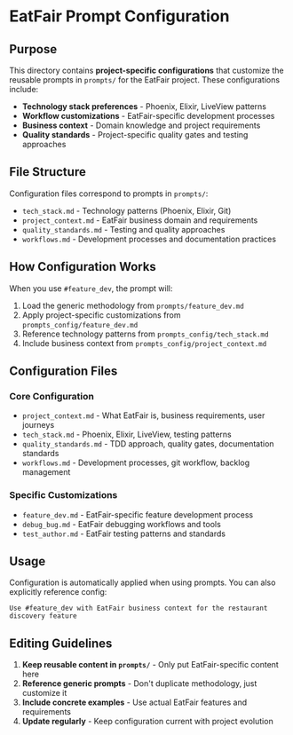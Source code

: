 # EatFair Prompt Configuration

## Purpose

This directory contains **project-specific configurations** that customize the reusable prompts in `prompts/` for the EatFair project. These configurations include:

- **Technology stack preferences** - Phoenix, Elixir, LiveView patterns
- **Workflow customizations** - EatFair-specific development processes
- **Business context** - Domain knowledge and project requirements
- **Quality standards** - Project-specific quality gates and testing approaches

## File Structure

Configuration files correspond to prompts in `prompts/`:
- `tech_stack.md` - Technology patterns (Phoenix, Elixir, Git)
- `project_context.md` - EatFair business domain and requirements
- `quality_standards.md` - Testing and quality approaches
- `workflows.md` - Development processes and documentation practices

## How Configuration Works

When you use `#feature_dev`, the prompt will:
1. Load the generic methodology from `prompts/feature_dev.md`  
2. Apply project-specific customizations from `prompts_config/feature_dev.md`
3. Reference technology patterns from `prompts_config/tech_stack.md`
4. Include business context from `prompts_config/project_context.md`

## Configuration Files

### Core Configuration
- `project_context.md` - What EatFair is, business requirements, user journeys
- `tech_stack.md` - Phoenix, Elixir, LiveView, testing patterns
- `quality_standards.md` - TDD approach, quality gates, documentation standards
- `workflows.md` - Development processes, git workflow, backlog management

### Specific Customizations
- `feature_dev.md` - EatFair-specific feature development process
- `debug_bug.md` - EatFair debugging workflows and tools
- `test_author.md` - EatFair testing patterns and standards

## Usage

Configuration is automatically applied when using prompts. You can also explicitly reference config:

```
Use #feature_dev with EatFair business context for the restaurant discovery feature
```

## Editing Guidelines

1. **Keep reusable content in `prompts/`** - Only put EatFair-specific content here
2. **Reference generic prompts** - Don't duplicate methodology, just customize it  
3. **Include concrete examples** - Use actual EatFair features and requirements
4. **Update regularly** - Keep configuration current with project evolution
